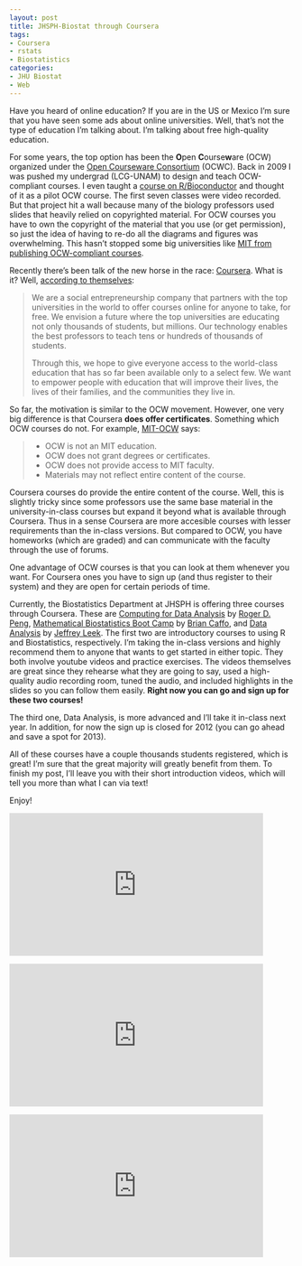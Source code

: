```yaml
---
layout: post
title: JHSPH-Biostat through Coursera
tags:
- Coursera
- rstats
- Biostatistics
categories:
- JHU Biostat
- Web
---
```

<p>Have you heard of online education? If you are in the US or Mexico I&#8217;m sure that you have seen some ads about online universities. Well, that&#8217;s not the type of education I&#8217;m talking about. I&#8217;m talking about free high-quality education. </p>
<p>For some years, the top option has been the <strong>O</strong>pen <strong>C</strong>ourse<strong>w</strong>are (OCW) organized under the <a href="http://www.ocwconsortium.org/">Open Courseware Consortium</a> (OCWC). Back in 2009 I was pushed my undergrad (LCG-UNAM) to design and teach OCW-compliant courses. I even taught a <a href="http://www.lcg.unam.mx/~lcollado/B/index_en.html">course on R/Bioconductor</a> and thought of it as a pilot OCW course. The first seven classes were video recorded. But that project hit a wall because many of the biology professors used slides that heavily relied on copyrighted material. For OCW courses you have to own the copyright of the material that you use (or get permission), so just the idea of having to re-do all the diagrams and figures was overwhelming. This hasn&#8217;t stopped some big universities like <a href="http://ocw.mit.edu/index.htm">MIT from publishing OCW-compliant courses</a>.</p>
<p>Recently there&#8217;s been talk of the new horse in the race: <a href="https://www.coursera.org/">Coursera</a>. What is it? Well, <a href="https://www.coursera.org/about">according to themselves</a>:</p>

> <p>We are a social entrepreneurship company that partners with the top universities in the world to offer courses online for anyone to take, for free. We envision a future where the top universities are educating not only thousands of students, but millions. Our technology enables the best professors to teach tens or hundreds of thousands of students.</p>
> <p>Through this, we hope to give everyone access to the world-class education that has so far been available only to a select few. We want to empower people with education that will improve their lives, the lives of their families, and the communities they live in.</p>

<p>So far, the motivation is similar to the OCW movement. However, one very big difference is that Coursera <strong>does offer certificates</strong>. Something which OCW courses do not. For example, <a href="http://ocw.mit.edu/about/">MIT-OCW</a> says:</p>

> * OCW is not an MIT education.
> * OCW does not grant degrees or certificates.
> * OCW does not provide access to MIT faculty.
> * Materials may not reflect entire content of the course.

<p>Coursera courses do provide the entire content of the course. Well, this is slightly tricky since some professors use the same base material in the university-in-class courses but expand it beyond what is available through Coursera. Thus in a sense Coursera are more accesible courses with lesser requirements than the in-class versions. But compared to OCW, you have homeworks (which are graded) and can communicate with the faculty through the use of forums.</p>
<p>One advantage of OCW courses is that you can look at them whenever you want. For Coursera ones you have to sign up (and thus register to their system) and they are open for certain periods of time.</p>
<p>Currently, the Biostatistics Department at JHSPH is offering three courses through Coursera. These are <a href="https://www.coursera.org/course/compdata">Computing for Data Analysis</a> by <a href="http://www.biostat.jhsph.edu/~rpeng/">Roger D. Peng</a>, <a href="https://www.coursera.org/course/biostats">Mathematical Biostatistics Boot Camp</a> by <a href="http://www.bcaffo.com/">Brian Caffo</a>, and <a href="https://www.coursera.org/course/dataanalysis">Data Analysis</a> by <a href="http://www.biostat.jhsph.edu/~jleek/">Jeffrey Leek</a>. The first two are introductory courses to using R and Biostatistics, respectively. I&#8217;m taking the in-class versions and highly recommend them to anyone that wants to get started in either topic. They both involve youtube videos and practice exercises. The videos themselves are great since they rehearse what they are going to say, used a high-quality audio recording room, tuned the audio, and included highlights in the slides so you can follow them easily. <strong>Right now you can go and sign up for these two courses!</strong></p>
<p>The third one, Data Analysis, is more advanced and I&#8217;ll take it in-class next year. In addition, for now the sign up is closed for 2012 (you can go ahead and save a spot for 2013). </p>
<p>All of these courses have a couple thousands students registered, which is great! I&#8217;m sure that the great majority will greatly benefit from them. To finish my post, I&#8217;ll leave you with their short introduction videos, which will tell you more than what I can via text!</p>
<p>Enjoy!</p>

<p><iframe frameborder="0" height="253" src="http://www.youtube.com/embed/gk6E57H6mTs" width="450"></iframe></p>

<p><iframe frameborder="0" height="253" src="http://www.youtube.com/embed/ekdpaf_WT_8" width="450"></iframe></p>

<p><iframe frameborder="0" height="253" src="http://www.youtube.com/embed/-lutj1vrPwQ" width="450"></iframe></p>
